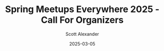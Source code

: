 ---
layout: podcast
title: "Spring Meetups Everywhere 2025 - Call For Organizers"
author: Scott Alexander
description: https://www.astralcodexten.com/p/spring-meetups-everywhere-2025-call
date: 2025-03-05
length: 2022088
duration: 505
guid: spring-meetups-everywhere-2025-call
---